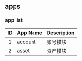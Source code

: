 ## apps

### app list

 ID | App Name | Description
 :---: | :--- | :---
 1 | account | 账号模块
 2 | asset | 资产模块